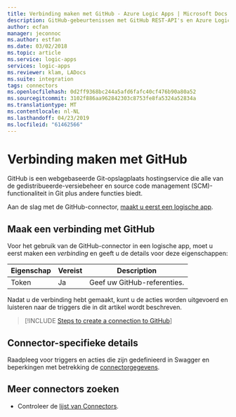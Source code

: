 ```yaml
---
title: Verbinding maken met GitHub - Azure Logic Apps | Microsoft Docs
description: GitHub-gebeurtenissen met GitHub REST-API's en Azure Logic Apps bewaken
author: ecfan
manager: jeconnoc
ms.author: estfan
ms.date: 03/02/2018
ms.topic: article
ms.service: logic-apps
services: logic-apps
ms.reviewer: klam, LADocs
ms.suite: integration
tags: connectors
ms.openlocfilehash: 0d2ff9368bc244a5afd6fafc40cf476b90a80a52
ms.sourcegitcommit: 3102f886aa962842303c8753fe8fa5324a52834a
ms.translationtype: MT
ms.contentlocale: nl-NL
ms.lasthandoff: 04/23/2019
ms.locfileid: "61462566"
---
```

# <a name="connect-to-github"></a>Verbinding maken met GitHub

GitHub is een webgebaseerde Git-opslagplaats hostingservice die alle van de gedistribueerde-versiebeheer en source code management (SCM)-functionaliteit in Git plus andere functies biedt.

Aan de slag met de GitHub-connector, [maakt u eerst een logische app](../logic-apps/quickstart-create-first-logic-app-workflow.md).

## <a name="create-a-connection-to-github"></a>Maak een verbinding met GitHub

Voor het gebruik van de GitHub-connector in een logische app, moet u eerst maken een *verbinding* en geeft u de details voor deze eigenschappen: 

| Eigenschap | Vereist | Description | 
| -------- | -------- | ----------- | 
| Token | Ja | Geef uw GitHub-referenties. |

Nadat u de verbinding hebt gemaakt, kunt u de acties worden uitgevoerd en luisteren naar de triggers die in dit artikel wordt beschreven.

> [!INCLUDE [Steps to create a connection to GitHub](../../includes/connectors-create-api-github.md)]
> 

## <a name="connector-specific-details"></a>Connector-specifieke details

Raadpleeg voor triggers en acties die zijn gedefinieerd in Swagger en beperkingen met betrekking de [connectorgegevens](/connectors/github/).

## <a name="find-more-connectors"></a>Meer connectors zoeken

* Controleer de [lijst van Connectors](apis-list.md).